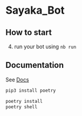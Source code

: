 # Sayaka_Bot

## How to start

4. run your bot using `nb run` 

## Documentation

See [Docs](https://v2.nonebot.dev/)

```bash
pip3 install poetry 

poetry install
poetry shell

```